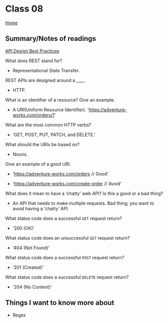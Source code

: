 
# Class 08

[Home](https://markjackson28.github.io/reading-notes/)

## Summary/Notes of readings

[API Design Best Practices](https://docs.microsoft.com/en-us/azure/architecture/best-practices/api-design)

What does REST stand for?

- Representational State Transfer.

REST APIs are designed around a ____.

- HTTP.

What is an identifier of a resource? Give an example.

- A URI(Uniform Resource Identifier). 'https://adventure-works.com/orders/1'

What are the most common HTTP verbs?

- ‘GET, POST, PUT, PATCH, and DELETE.’

What should the URIs be based on?

- Nouns.

Give an example of a good URI.

- ‘https://adventure-works.com/orders // Good’

- ‘https://adventure-works.com/create-order // Avoid’

What does it mean to have a ‘chatty’ web API? Is this a good or a bad thing?

- An API that needs to make multiple requests. Bad thing; you want to avoid having a ‘chatty’ API.

What status code does a successful ```GET``` request return?

- ‘200 (OK)’

What status code does an unsuccessful ```GET``` request return?

- ‘404 (Not Found)’

What status code does a successful ```POST``` request return?

- ‘201 (Created)’

What status code does a successful ```DELETE``` request return?

- ‘204 (No Content)’

## Things I want to know more about

- Regex
